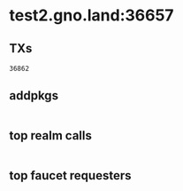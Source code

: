 # test2.gno.land:36657

## TXs
```
36862
```

## addpkgs
```
```

## top realm calls
```
```

## top faucet requesters
```
```


